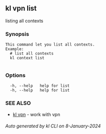 ## kl vpn list

listing all contexts

### Synopsis

```
This command let you list all contexts.
Example:
  # list all contexts
  kl context list
	
```

### Options

```
  -h, --help   help for list
  -h, --help   help for list
```

### SEE ALSO

* [kl vpn](kl_vpn.md)  - work with vpn

###### Auto generated by kl CLI on 8-January-2024
